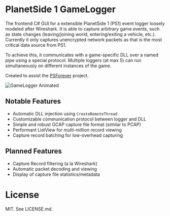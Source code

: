 # PlanetSide 1 GameLogger
The frontend C# GUI for a extensible PlanetSide 1 (PS1) event logger loosely modeled after Wireshark. It is able to capture arbitrary game events, such as
state changes (leaving/joining world, entering/exiting a vehicle, etc.).
Currently it only captures unencrypted network packets as that is the most critical data source from PS1.

To achieve this, it communicates with a game-specific DLL over a named pipe using a special protocol.
Multiple loggers (at max 5) can run simultaneously on different instances of the game.

Created to assist the [PSForever](http://psforever.net/) project.

![GameLogger Animated](http://i.imgur.com/FLnbzAy.gif)

## Notable Features
* Automatic DLL injection using `CreateRemoteThread`
* Customizable communication protocol between logger and DLL
* Simple and robust GCAP capture file format (similar to PCAP)
* Performant ListView for multi-million record viewing
* Capture record batching for low-overhead capturing

## Planned Features
* Capture Record filtering (a la Wireshark)
* Automatic packet decoding and viewing
* Display of capture file statistics/metadata

License
=======
MIT. See LICENSE.md.
